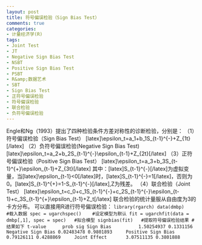 ```yaml
---
layout: post
title: 符号偏误检验（Sign Bias Test）
comments: true
categories:
- 计量经济学(R)
tags:
- Joint Test
- JT
- Negative Sign Bias Test
- NSBT
- Positive Sign Bias Test
- PSBT
- R&amp;数据艺术
- SBT
- Sign Bias Test
- 正符号偏误检验
- 符号偏误检验
- 联合检验
- 负符号偏误检验
---
```


Engle和Ng（1993）提出了四种检验条件方差对称性的诊断检验，分别是：
（1）符号偏误检验（Sign Bias Test）
[latex]\epsilon_t=a_1+b_1S_{t-1}^{-}+Z_{1t}[/latex]
（2）负符号偏误检验(Negative Sign Bias Test)
[latex]\epsilon_t=a_2+b_2S_{t-1}^{-}\epsilon_{t-1}+Z_{2t}[/latex]
（3）正符号偏误检验（Positive Sign Bias Test）
[latex]\epsilon_t=a_3+b_3S_{t-1}^{+}\epsilon_{t-1}+Z_{3t}[/latex]
其中：[latex]S_{t-1}^{-}[/latex]为虚拟变量，当[latex]\epsilon_{t-1}<0[/latex]时，[latex]S_{t-1}^{-}=1[/latex]，否则为0。[latex]S_{t-1}^{+}=1-S_{t-1}^{-}[/latex],Z为残差。
（4）联合检验（Joint Test）
[latex]\epsilon_t=c_0+c_1S_{t-1}^{-}+c_2S_{t-1}^{-}\epsilon_{t-1}+c_3S_{t-1}^{+}\epsilon_{t-1}+Z_t[/latex]
联合检验的统计量服从自由度为3的卡方分布。
可以直接用R进行符号偏误检验：
`
library(rgarch)
data(dmbp)      #载入数据
spec = ugarchspec()    #设定模型为默认
fit = ugarchfit(data = dmbp[,1], spec = spec)   #拟合模型
signbias(fit)   #提取符号偏误检验结果
#结果如下
                      t-value      prob sig
Sign Bias          1.50254937 0.1331156    
Negative Sign Bias 0.02483478 0.9801893    
Positive Sign Bias 0.79126111 0.4288869    
Joint Effect       3.07511135 0.3801888  
`
